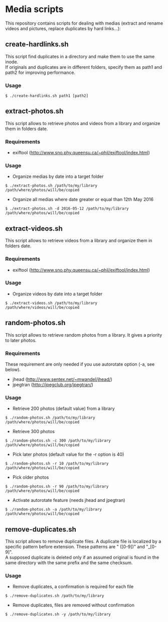 # Media scripts

This repository contains scripts for dealing with medias (extract and rename videos and pictures, replace duplicates by hard links...):

## create-hardlinks.sh

This script find duplicates in a directory and make them to use the same inode.  
If originals and duplicates are in different folders, specify them as path1 and path2 for improving performance.

### Usage
```
$ ./create-hardlinks.sh path1 [path2]
```

## extract-photos.sh

This script allows to retrieve photos and videos from a library and organize them in folders date.

### Requirements

* exiftool (http://www.sno.phy.queensu.ca/~phil/exiftool/index.html)

### Usage

* Organize medias by date into a target folder
```
$ ./extract-photos.sh /path/to/my/library /path/where/photos/will/be/copied
```

* Organize all medias where date greater or equal than 12th May 2016
```
$ ./extract-photos.sh -d 2016-05-12 /path/to/my/library /path/where/photos/will/be/copied
```

## extract-videos.sh

This script allows to retrieve videos from a library and organize them in folders date.

### Requirements

* exiftool (http://www.sno.phy.queensu.ca/~phil/exiftool/index.html)

### Usage

* Organize videos by date into a target folder
```
$ ./extract-videos.sh /path/to/my/library /path/where/videos/will/be/copied
```

## random-photos.sh

This script allows to retrieve random photos from a library. It gives a priority to later photos.

### Requirements

These requirement are only needed if you use autorotate option (-a, see below).

* jhead (http://www.sentex.net/~mwandel/jhead/)
* jpegtran (http://jpegclub.org/jpegtran/)

### Usage

* Retrieve 200 photos (default value) from a library
```
$ ./random-photos.sh /path/to/my/library /path/where/photos/will/be/copied
```

* Retrieve 300 photos
```
$ ./random-photos.sh -c 300 /path/to/my/library /path/where/photos/will/be/copied
```

* Pick later photos (default value for the -r option is 40)
```
$ ./random-photos.sh -r 10 /path/to/my/library /path/where/photos/will/be/copied
```

* Pick older photos
```
$ ./random-photos.sh -r 90 /path/to/my/library /path/where/photos/will/be/copied
```

* Activate autorotate feature (needs jhead and jpegtran)
```
$ ./random-photos.sh -a /path/to/my/library /path/where/photos/will/be/copied
```

## remove-duplicates.sh

This script allows to remove duplicate files. A duplicate file is localized by a specific pattern before extension. These patterns are " ([0-9])" and "_[0-9]".  
A supposed duplicate is deleted only if an assumed original is found in the same directory with the same prefix and the same checksum.

### Usage

* Remove duplicates, a confirmation is required for each file
```
$ ./remove-duplicates.sh /path/to/my/library
```

* Remove duplicates, files are removed without confirmation
```
$ ./remove-duplicates.sh -y /path/to/my/library
```